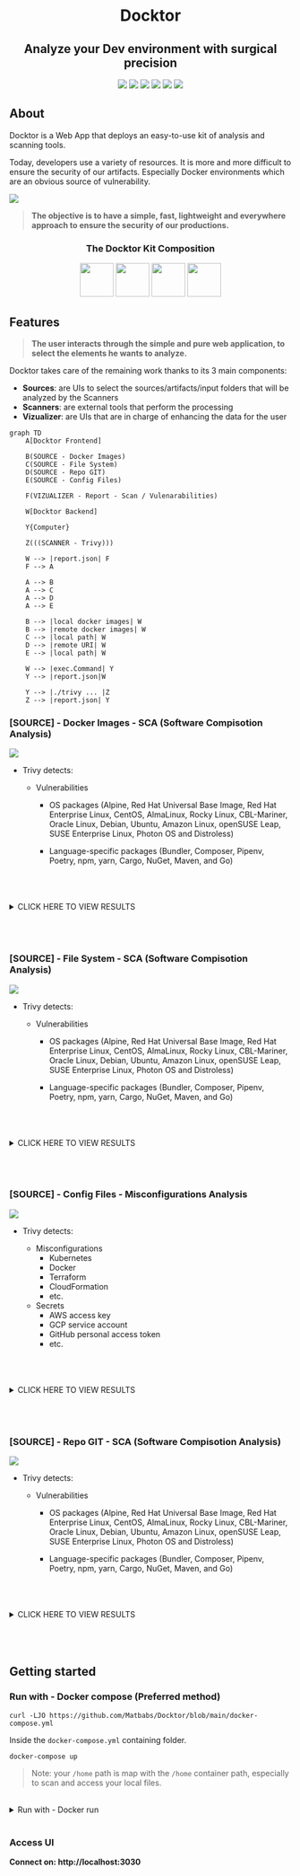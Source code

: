 <div align="center">
    <h1> Docktor</h1>
    <h2> Analyze your Dev environment with surgical precision </h2>
<div>

![](https://img.shields.io/static/v1.svg?label=DevSecOps&message=Docktor&color=f15f86)
![](https://img.shields.io/static/v1.svg?label=Fast&message=Lightweight&color=a8db75)
![](https://img.shields.io/static/v1.svg?label=Scan&message=Docker&color=fdd765)
![](https://img.shields.io/static/v1.svg?label=Scan&message=FileSystem&color=f69666)
![](https://img.shields.io/static/v1.svg?label=Scan&message=RepoGIT&color=aa9cf2)
![](https://img.shields.io/static/v1.svg?label=Scan&message=ConfigFiles&color=78dbe7)

<div align="left">

## About

Docktor is a Web App that deploys an easy-to-use kit of analysis and scanning tools.

Today, developers use a variety of resources. It is more and more difficult to ensure the security of our artifacts.
Especially Docker environments which are an obvious source of vulnerability.

![](https://raw.githubusercontent.com/Matbabs/Docktor/main/assets/img/report.png)

> **The objective is to have a simple, fast, lightweight and everywhere approach to ensure the security of our productions.**

<div align="center">

### The Docktor Kit Composition

<img src="https://raw.githubusercontent.com/Matbabs/Docktor/main/assets/logo/svelte.png" height="60">
<img src="https://raw.githubusercontent.com/Matbabs/Docktor/main/assets/logo/gin.png" height="60">
<img src="https://d1q6f0aelx0por.cloudfront.net/product-logos/library-alpine-logo.png?" height="60">
<img src="https://raw.githubusercontent.com/Matbabs/Docktor/main/assets/logo/trivy.svg" height="60">
</div>

## Features

> **The user interacts through the simple and pure web application, to select the elements he wants to analyze.**

Docktor takes care of the remaining work thanks to its 3 main components:

- **Sources**: are UIs to select the sources/artifacts/input folders that will be analyzed by the Scanners
- **Scanners**: are external tools that perform the processing
- **Vizualizer**: are UIs that are in charge of enhancing the data for the user

```mermaid
graph TD
    A[Docktor Frontend]

    B(SOURCE - Docker Images)
    C(SOURCE - File System)
    D(SOURCE - Repo GIT)
    E(SOURCE - Config Files)

    F(VIZUALIZER - Report - Scan / Vulenarabilities)

    W[Docktor Backend]

    Y{Computer}

    Z(((SCANNER - Trivy)))

    W --> |report.json| F
    F --> A

    A --> B
    A --> C
    A --> D
    A --> E

    B --> |local docker images| W
    B --> |remote docker images| W
    C --> |local path| W
    D --> |remote URI| W
    E --> |local path| W

    W --> |exec.Command| Y
    Y --> |report.json|W

    Y --> |./trivy ... |Z
    Z --> |report.json| Y
```

### [SOURCE] - Docker Images - SCA (Software Compisotion Analysis)

![](https://raw.githubusercontent.com/Matbabs/Docktor/main/assets/img/docker.png)

- Trivy detects:

  - Vulnerabilities

    - OS packages (Alpine, Red Hat Universal Base Image, Red Hat Enterprise Linux, CentOS, AlmaLinux, Rocky Linux, CBL-Mariner, Oracle Linux, Debian, Ubuntu, Amazon Linux, openSUSE Leap, SUSE Enterprise Linux, Photon OS and Distroless)

    - Language-specific packages (Bundler, Composer, Pipenv, Poetry, npm, yarn, Cargo, NuGet, Maven, and Go)

<br>
<br>
<br>

<details><summary>CLICK HERE TO VIEW RESULTS</summary>

<br>

![](https://raw.githubusercontent.com/Matbabs/Docktor/main/assets/img/report.png)

</details>

<br>
<br>
<br>

### [SOURCE] - File System - SCA (Software Compisotion Analysis)

![](https://raw.githubusercontent.com/Matbabs/Docktor/main/assets/img/file.png)

- Trivy detects:

  - Vulnerabilities

    - OS packages (Alpine, Red Hat Universal Base Image, Red Hat Enterprise Linux, CentOS, AlmaLinux, Rocky Linux, CBL-Mariner, Oracle Linux, Debian, Ubuntu, Amazon Linux, openSUSE Leap, SUSE Enterprise Linux, Photon OS and Distroless)

    - Language-specific packages (Bundler, Composer, Pipenv, Poetry, npm, yarn, Cargo, NuGet, Maven, and Go)

<br>
<br>
<br>

<details><summary>CLICK HERE TO VIEW RESULTS</summary>

<br>

![](https://raw.githubusercontent.com/Matbabs/Docktor/main/assets/img/file-res.png)

</details>

<br>
<br>
<br>

### [SOURCE] - Config Files - Misconfigurations Analysis

![](https://raw.githubusercontent.com/Matbabs/Docktor/main/assets/img/conf.png)

- Trivy detects:

  - Misconfigurations
    - Kubernetes
    - Docker
    - Terraform
    - CloudFormation
    - etc.
  - Secrets
    - AWS access key
    - GCP service account
    - GitHub personal access token
    - etc.

<br>
<br>
<br>

<details><summary>CLICK HERE TO VIEW RESULTS</summary>

<br>

![](https://raw.githubusercontent.com/Matbabs/Docktor/main/assets/img/conf-res.png)

</details>

<br>
<br>
<br>

### [SOURCE] - Repo GIT - SCA (Software Compisotion Analysis)

![](https://raw.githubusercontent.com/Matbabs/Docktor/main/assets/img/repo.png)

- Trivy detects:

  - Vulnerabilities

    - OS packages (Alpine, Red Hat Universal Base Image, Red Hat Enterprise Linux, CentOS, AlmaLinux, Rocky Linux, CBL-Mariner, Oracle Linux, Debian, Ubuntu, Amazon Linux, openSUSE Leap, SUSE Enterprise Linux, Photon OS and Distroless)

    - Language-specific packages (Bundler, Composer, Pipenv, Poetry, npm, yarn, Cargo, NuGet, Maven, and Go)

<br>
<br>
<br>

<details><summary>CLICK HERE TO VIEW RESULTS</summary>

<br>

![](https://raw.githubusercontent.com/Matbabs/Docktor/main/assets/img/repo-res.png)

</details>

<br>
<br>
<br>

## Getting started

### Run with - Docker compose (Preferred method)

```
curl -LJO https://github.com/Matbabs/Docktor/blob/main/docker-compose.yml
```

Inside the `docker-compose.yml` containing folder.

```
docker-compose up
```

> Note: your `/home` path is map with the `/home` container path, especially to scan and access your local files.

<br>

<details><summary>Run with - Docker run</summary>

<br>

### Run with - Docker run

```
docker run \
    -d \
    -p 3030:80 \
    -p 4040:4040 \
    -v "/var/run/docker.sock:/var/run/docker.sock:rw" \
    -v /home:/home \
    docktor
```

</details>

<br>

### Access UI

**Connect on: http://localhost:3030**
